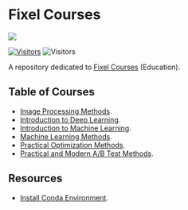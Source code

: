 # Fixel Courses

[![](./FixelAlgorithmsLogo.png)](https://fixelalgorithms.gitlab.io)

[![Visitors](https://hits.seeyoufarm.com/api/count/incr/badge.svg?url=https%3A%2F%2Fgithub.com%2FRoyiAvital%2FStackExchangeCodes&count_bg=%2379C83D&title_bg=%23555555&icon=&icon_color=%23E7E7E7&title=Visitors+%28Daily+%2F+Total%29&edge_flat=false)](https://github.com/FixelAlgorithmsTeam/FixelCourses)
![Visitors](https://api.visitorbadge.io/api/combined?path=https%3A%2F%2Fgithub.com%2FRoyiAvital%2FStackExchangeCodes&labelColor=%23f47373&countColor=%23555555&style=plastic)

A repository dedicated to [Fixel Courses](https://fixelalgorithms.gitlab.io/courses) (Education).

## Table of Courses

 - [Image Processing Methods](https://fixelalgorithms.gitlab.io/courses/imgprocmethods).
 - [Introduction to Deep Learning](https://fixelalgorithms.gitlab.io/courses/intdlcourse).
 - [Introduction to Machine Learning](https://fixelalgorithms.gitlab.io/courses/intmlcourse).
 - [Machine Learning Methods](https://fixelalgorithms.gitlab.io/courses/mlmethodscourse).
 - [Practical Optimization Methods](https://fixelalgorithms.gitlab.io/courses/optimizationmethods).
 - [Practical and Modern A/B Test Methods](https://fixelalgorithms.gitlab.io/courses/abtest).


## Resources

 - [Install Conda Environment](./InstallCondaEnv.md).
